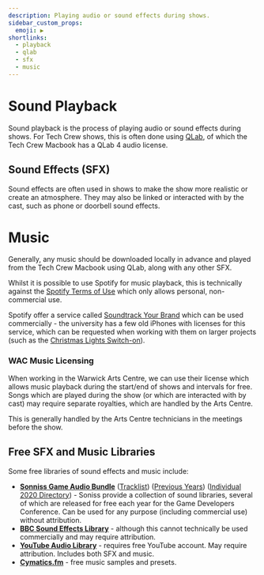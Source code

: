 ```yaml
---
description: Playing audio or sound effects during shows.
sidebar_custom_props:
  emoji: ▶️
shortlinks:
  - playback
  - qlab
  - sfx
  - music
---
```


# Sound Playback

Sound playback is the process of playing audio or sound effects during shows. For Tech Crew shows, this is often done
using [QLab](https://qlab.app/), of which the Tech Crew Macbook has a QLab 4 audio license.

## Sound Effects (SFX)

Sound effects are often used in shows to make the show more realistic or create an atmosphere. They may also be linked
or interacted with by the cast, such as phone or doorbell sound effects.

# Music

Generally, any music should be downloaded locally in advance and played from the Tech Crew Macbook using QLab, along
with any other SFX.

Whilst it is possible to use Spotify for music playback, this is technically against the
[Spotify Terms of Use](https://www.spotify.com/uk/legal/end-user-agreement/) which only allows personal, non-commercial
use.

Spotify offer a service called [Soundtrack Your Brand](https://www.soundtrackyourbrand.com/) which can be used
commercially - the university has a few old iPhones with licenses for this service, which can be requested when working
with them on larger projects (such as the [Christmas Lights Switch-on](/wiki/case-studies/christmas-lights)).

### WAC Music Licensing

When working in the Warwick Arts Centre, we can use their license which allows music playback during the start/end of
shows and intervals for free. Songs which are played during the show (or which are interacted with by cast) may require
separate royalties, which are handled by the Arts Centre.

This is generally handled by the Arts Centre technicians in the meetings before the show.

## Free SFX and Music Libraries

Some free libraries of sound effects and music include:

- **[Sonniss Game Audio Bundle](https://gdc.sonniss.com/)**
  ([Tracklist](https://docs.google.com/spreadsheets/d/1Gnk0_PXG-HdRmttxridsb8lkfu64v2vlvB1iocL2Qjk/edit?usp=sharing))
  ([Previous Years](https://sonniss.com/gameaudiogdc))
  ([Individual 2020 Directory](https://ftpmirror.your.org/pub/misc/sonniss2020/individual/)) - Soniss provide a collection of sound libraries, several of
  which are released for free each year for the Game Developers Conference. Can be used for any purpose (including
  commercial use) without attribution.
- **[BBC Sound Effects Library](https://sound-effects.bbcrewind.co.uk/)** - although this cannot technically be used
  commercially and may require attribution.
- **[YouTube Audio Library](https://www.youtube.com/audiolibrary)** - requires free YouTube account. May require
  attribution. Includes both SFX and music.
- **[Cymatics.fm](https://cymatics.fm/pages/free-download-vault)** - free music samples and presets.
